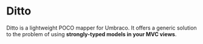 # Ditto

Ditto is a lightweight POCO mapper for Umbraco. It offers a generic solution to the problem of using **strongly-typed models in your MVC views**.
